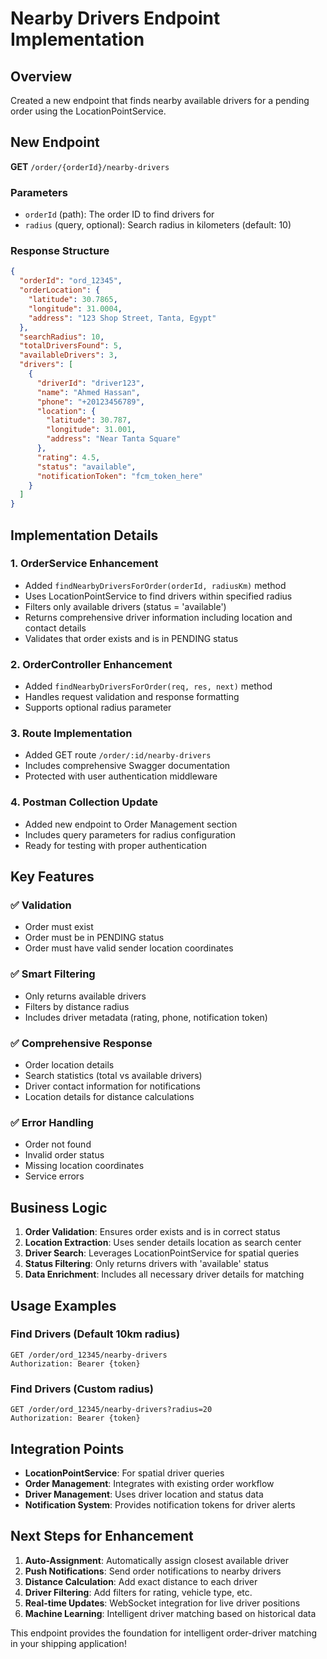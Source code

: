 # Nearby Drivers Endpoint Implementation

## Overview

Created a new endpoint that finds nearby available drivers for a pending order using the LocationPointService.

## New Endpoint

**GET** `/order/{orderId}/nearby-drivers`

### Parameters

- `orderId` (path): The order ID to find drivers for
- `radius` (query, optional): Search radius in kilometers (default: 10)

### Response Structure

```json
{
  "orderId": "ord_12345",
  "orderLocation": {
    "latitude": 30.7865,
    "longitude": 31.0004,
    "address": "123 Shop Street, Tanta, Egypt"
  },
  "searchRadius": 10,
  "totalDriversFound": 5,
  "availableDrivers": 3,
  "drivers": [
    {
      "driverId": "driver123",
      "name": "Ahmed Hassan",
      "phone": "+20123456789",
      "location": {
        "latitude": 30.787,
        "longitude": 31.001,
        "address": "Near Tanta Square"
      },
      "rating": 4.5,
      "status": "available",
      "notificationToken": "fcm_token_here"
    }
  ]
}
```

## Implementation Details

### 1. OrderService Enhancement

- Added `findNearbyDriversForOrder(orderId, radiusKm)` method
- Uses LocationPointService to find drivers within specified radius
- Filters only available drivers (status = 'available')
- Returns comprehensive driver information including location and contact details
- Validates that order exists and is in PENDING status

### 2. OrderController Enhancement

- Added `findNearbyDriversForOrder(req, res, next)` method
- Handles request validation and response formatting
- Supports optional radius parameter

### 3. Route Implementation

- Added GET route `/order/:id/nearby-drivers`
- Includes comprehensive Swagger documentation
- Protected with user authentication middleware

### 4. Postman Collection Update

- Added new endpoint to Order Management section
- Includes query parameters for radius configuration
- Ready for testing with proper authentication

## Key Features

### ✅ **Validation**

- Order must exist
- Order must be in PENDING status
- Order must have valid sender location coordinates

### ✅ **Smart Filtering**

- Only returns available drivers
- Filters by distance radius
- Includes driver metadata (rating, phone, notification token)

### ✅ **Comprehensive Response**

- Order location details
- Search statistics (total vs available drivers)
- Driver contact information for notifications
- Location details for distance calculations

### ✅ **Error Handling**

- Order not found
- Invalid order status
- Missing location coordinates
- Service errors

## Business Logic

1. **Order Validation**: Ensures order exists and is in correct status
2. **Location Extraction**: Uses sender details location as search center
3. **Driver Search**: Leverages LocationPointService for spatial queries
4. **Status Filtering**: Only returns drivers with 'available' status
5. **Data Enrichment**: Includes all necessary driver details for matching

## Usage Examples

### Find Drivers (Default 10km radius)

```
GET /order/ord_12345/nearby-drivers
Authorization: Bearer {token}
```

### Find Drivers (Custom radius)

```
GET /order/ord_12345/nearby-drivers?radius=20
Authorization: Bearer {token}
```

## Integration Points

- **LocationPointService**: For spatial driver queries
- **Order Management**: Integrates with existing order workflow
- **Driver Management**: Uses driver location and status data
- **Notification System**: Provides notification tokens for driver alerts

## Next Steps for Enhancement

1. **Auto-Assignment**: Automatically assign closest available driver
2. **Push Notifications**: Send order notifications to nearby drivers
3. **Distance Calculation**: Add exact distance to each driver
4. **Driver Filtering**: Add filters for rating, vehicle type, etc.
5. **Real-time Updates**: WebSocket integration for live driver positions
6. **Machine Learning**: Intelligent driver matching based on historical data

This endpoint provides the foundation for intelligent order-driver matching in your shipping application!
